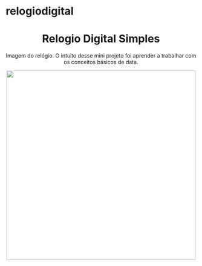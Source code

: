 # relogiodigital
<div align="center">
  <h1>Relogio Digital Simples</h1>
  <p>Imagem do relógio. O intuito desse mini projeto foi aprender a trabalhar com os conceitos básicos de data. </p>
  <img src="https://github.com/tddomingues/relogiodigital/assets/129981877/5e79456e-c24a-41d3-ace8-2c409ebf19a1" width="500px">
</div>
